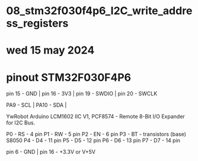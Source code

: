 # 08_stm32f030f4p6_I2C_write_address_registers
# wed 15 may 2024

# pinout STM32F030F4P6 
pin 15 - GND | 
pin 16 - 3V3 | 
pin 19 - SWDIO | 
pin 20 - SWCLK 

PA9  - SCL | 
PA10 - SDA | 

YwRobot Arduino LCM1602 IIC V1,
PCF8574 - Remote 8-Bit I/O Expander for I2C Bus. 

P0 - RS - 4  pin 
P1 - RW - 5  pin 
P2 - EN - 6  pin 
P3 - BT - transistors (base) S8050 
P4 - D4 - 11 pin 
P5 - D5 - 12 pin 
P6 - D6 - 13 pin 
P7 - D7 - 14 pin 

pin 6 - GND | pin 16 - +3.3V or V+5V